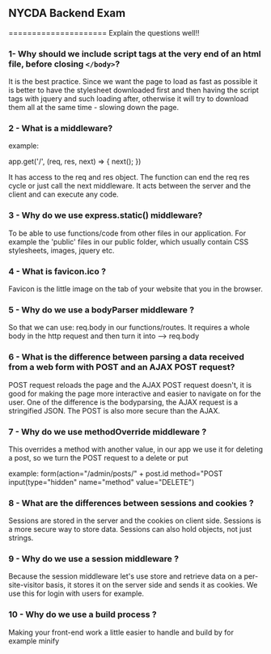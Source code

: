 ## NYCDA Backend Exam
=====================
Explain the questions well!!

### 1- Why should we include script tags at the very end of an html file, before closing  ```</body>```?

It is the best practice. Since we want the page to load as fast as possible it is better to have the stylesheet downloaded first and then having the script tags with jquery and such loading after, otherwise it will try to download them all at the same time - slowing down the page.

### 2 - What is a middleware?
example:

app.get('/', (req, res, next) => {
   next();
   })

It has access to the req and res object. The function can end the req res cycle or just call the next middleware.
It acts between the server and the client and can execute any code.

### 3 - Why do we use express.static() middleware?

To be able to use functions/code from other files in our application. For example the 'public' files in our public folder, which
usually contain CSS stylesheets, images, jquery etc.

### 4 - What is favicon.ico ?

Favicon is the little image on the tab of your website that you in the browser.

### 5 - Why do we use a bodyParser middleware ?

So that we can use: req.body in our functions/routes. It requires a whole body in the http request and then turn it into --> req.body

### 6 - What is the difference between parsing a data received from a web form with POST and an AJAX POST request?

POST request reloads the page and the AJAX POST request doesn't, it is good for making the page more interactive and easier to navigate on for the user.
One of the difference is the bodyparsing, the AJAX request is a stringified JSON. The POST is also more secure than the AJAX.

### 7 - Why do we use methodOverride middleware ?

This overrides a method with another value, in our app we use it for deleting a post, so we turn the POST request to a delete or put

example:
form(action="/admin/posts/" + post.id method="POST
input(type="hidden" name="method" value="DELETE")

### 8 - What are the differences between sessions and cookies ?

Sessions are stored in the server and the cookies on client side. Sessions is a more secure way to store data.
Sessions can also hold objects, not just strings.

### 9 - Why do we use a session middleware ?

Because the session middleware let's use store and retrieve data on a per-site-visitor basis, it stores it on the server side and sends it as cookies. We use this for login with users for example.

### 10 - Why do we use a build process ?

Making your front-end work a little easier to handle and build by for example minify
